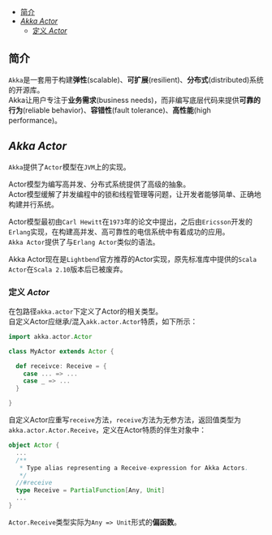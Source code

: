 <!-- TOC -->

- [简介](#简介)
- [*Akka Actor*](#akka-actor)
	- [定义 *Actor*](#定义-actor)

<!-- /TOC -->



## 简介
`Akka`是一套用于构建**弹性**(scalable)、**可扩展**(resilient)、**分布式**(distributed)系统的开源库。  
Akka让用户专注于**业务需求**(business needs)，而非编写底层代码来提供**可靠的行为**(reliable behavior)、**容错性**(fault tolerance)、**高性能**(high performance)。



## *Akka Actor*
`Akka`提供了`Actor`模型在`JVM`上的实现。

Actor模型为编写高并发、分布式系统提供了高级的抽象。  
Actor模型缓解了并发编程中的锁和线程管理等问题，让开发者能够简单、正确地构建并行系统。

Actor模型最初由`Carl Hewitt`在`1973`年的论文中提出，之后由`Ericsson`开发的`Erlang`实现，在构建高并发、高可靠性的电信系统中有着成功的应用。  
`Akka Actor`提供了与`Erlang Actor`类似的语法。

Akka Actor现在是`Lightbend`官方推荐的Actor实现，原先标准库中提供的`Scala Actor`在`Scala 2.10`版本后已被废弃。

### 定义 *Actor*
在包路径`akka.actor`下定义了Actor的相关类型。  
自定义Actor应继承/混入`akk.actor.Actor`特质，如下所示：

```scala
import akka.actor.Actor

class MyActor extends Actor {

  def receivce: Receive = {
    case ... => ...
    case _ => ...
  }

}
```

自定义Actor应重写`receive`方法，`receive`方法为无参方法，返回值类型为`akka.actor.Actor.Receive`，定义在Actor特质的伴生对象中：

```scala
object Actor {
  ...
  /**
   * Type alias representing a Receive-expression for Akka Actors.
   */
  //#receive
  type Receive = PartialFunction[Any, Unit]
  ...
}
```

`Actor.Receive`类型实际为`Any => Unit`形式的**偏函数**。
